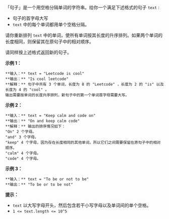 「句子」是一个用空格分隔单词的字符串。给你一个满足下述格式的句子 `text` :

  * 句子的首字母大写
  * `text` 中的每个单词都用单个空格分隔。

请你重新排列 `text` 中的单词，使所有单词按其长度的升序排列。如果两个单词的长度相同，则保留其在原句子中的相对顺序。

请同样按上述格式返回新的句子。



**示例 1：**

    
    
    **输入：** text = "Leetcode is cool"
    **输出：** "Is cool leetcode"
    **解释：** 句子中共有 3 个单词，长度为 8 的 "Leetcode" ，长度为 2 的 "is" 以及长度为 4 的 "cool" 。
    输出需要按单词的长度升序排列，新句子中的第一个单词首字母需要大写。
    

**示例 2：**

    
    
    **输入：** text = "Keep calm and code on"
    **输出：** "On and keep calm code"
    **解释：** 输出的排序情况如下：
    "On" 2 个字母。
    "and" 3 个字母。
    "keep" 4 个字母，因为存在长度相同的其他单词，所以它们之间需要保留在原句子中的相对顺序。
    "calm" 4 个字母。
    "code" 4 个字母。
    

**示例 3：**

    
    
    **输入：** text = "To be or not to be"
    **输出：** "To be or to be not"
    



**提示：**

  * `text` 以大写字母开头，然后包含若干小写字母以及单词间的单个空格。
  * `1 <= text.length <= 10^5`

